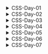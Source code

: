 <details>
<summary>CSS-Day-01</summary>

### Topic:

- Introduction to CSS and Syntax Explanations
- Different Ways to Add Styles
- Comments
- Colors (Named Colors, RGB, HEX, HSL, RGBA and HSLA)
- Background Colors
- Margins
- Padding
- Units
- Height and Width
- Borders
- CSS Box Model

### CSS(**Cascading Style Sheets**) Introduction:

inline css:

```html
<body>
    <!-- * inline way -->
    <h1 style="color:red">Lorem ipsum dolor sit amet consectetur Voluptate</h1>
</body>
```

### internal css:

```html
<!DOCTYPE html>
<html lang="en">

<head>
    <meta charset="UTF-8">
    <meta http-equiv="X-UA-Compatible" content="IE=edge">
    <meta name="viewport" content="width=device-width, initial-scale=1.0">
    <title>CSS Introduction</title>
    <!-- * internal way -->
    <style>
        p {
            color: aquamarine;
        }
    </style>
</head>

<body>

    <p>Author: Reporter A | Published: 03 March 2026</p>

</body>

</html>
```

### external css:

```html
<!DOCTYPE html>
<html lang="en">

<head>
    <meta charset="UTF-8">
    <meta http-equiv="X-UA-Compatible" content="IE=edge">
    <meta name="viewport" content="width=device-width, initial-scale=1.0">
    <title>CSS Introduction</title>
    <!-- * external way  -->
    <link rel="stylesheet" href="style.css">
</head>

<body>
    <h2>Similique Dolore Sint</h2
</body>

</html>
```

### color scheme:

```html
rgb(red,green,blue)
rgba(red,green,blue,alpha)

Hex Color #rrggbb
Double hex can be used once:
#aaffbb --> #afb

hls(hue,lightness,saturation)
```

### coloring tag:

```css
h2{
    color: rgb(21, 255, 0);
    background-color:antiquewhite;
}
```

### coloring id:

```css
#author-date{
    color: rgb(128, 0, 43);
    background-color: black;
}
```

### coloring class:

```css
.color-paragraph {
    color: crimson;
}
```

### styling specific text from a big paragraph <span> is used:

decending selector:

```css
p span {
    color: blueviolet;
}
```

```html
<p >Lorem ipsum dolor sit amet consectetur adipisicing elit. Accusantium optio exercitationem eius, inventore
        asperiores rerum perferendis, voluptate aspernatur, molestiae consectetur voluptates architecto nam animi dicta
        excepturi similique dolore sint. <span>"Nostrum?."</span> 
</p>
```

### Margin in css:

```css
/*CSS box Model from Inspect*/
margin: 100px; /*four sides*/ 
margin: 100px 10px; /*top-bottom left-right; */
margin: 200px 100px 300px 50px; /*top-right-bottom-left  */
```
</details>

<details>
<summary>CSS-Day-02</summary>

### Topic:

- Outline
- Typography (Color, Background Color, Alignment, Decoration, Transformation and Spacing)
- Fonts (Font Family, Font Style, Font Size and Google Fonts)
- Font Awesome Icons
- Links
- Buttons
- Homework - 04: Create 10 Awesome Buttons and A List
- Lists
- Display and Visibility

### Outline:

it is used outside design of the border:

```css
.container{
    width: 75%;
    background-color: hotpink;
    padding: 25px;
    margin: 50px;
    border: 5px solid black;
    border-radius: 20px 0 20px 0;
    outline: 5px dashed blue;
    outline-offset: 10px;
}
```

### Default font size:

```css
.wrapper p{
    font-size: 1rem; or 16px
}
/* 1rem == 16px */
```

### Pixel vs rem vs em

- 16px = 1rem
- but for em it works different relatively to that selected tag:
example 
for p , 1em = 16px
for h1 it is different.

### Block vs Inline element:

- A block-level element always takes up the full width available.
example : <p>
- An inline element only takes up as much width as necessary.
example : <a>
- Margin works only left-right

### inline behave as block element—>inline-block element:

```css
display: inline-block
```

### Importing google font:

```css
/* select font and copy import code */
<style> @import url('https://fonts.googleapis.com/css2?family=Lato:wght@400;700;900&display=swap'); </style>
```

### Link State:

- Link
- Visited
- Active
- Hover

### pseudo class:

```css
a:link{
    
}
```
</details>

<details>
<summary>CSS-Day-03</summary>

### Topic:

- Max-Width, Min-Width, Max-Height and Min-Height
- Backgrounds (Image, Repeat, Size, Attachment and Position)
- Homework - 05: Create A Parallax Website
- Navigation Bar
- Homework - 06: Create 5 Navigation Bars

### images:

- When an image is style with width it will auto resize height

### view port height:

```css
.car-bg-container{
    background-image: url(https://images.unsplash.com/photo-1552176625-e47ff529b595?ixlib=rb-4.0.3&ixid=MnwxMjA3fDB8MHxwaG90by1wYWdlfHx8fGVufDB8fHx8&auto=format&fit=crop&w=869&q=80);
    width: 100%;
    height: 100vh; /* <--- */
}
```

### parallax effect:

```css
/*in parallax effect background image is fixed*/
.car-bg-container{
    width: 100%;
    height: 70vh;
    background-position: center;
    background-repeat: no-repeat;
    background-size: cover;
    /* background-size: contain; */
    background-attachment: fixed;  /*<---*/
}
```
</details>

<details>
<summary>CSS-Day-04</summary>

### Topic:

- Shadow Effects
- Text Effects
- Homework - 07: Create 3 Cards
- Tables
- Homework - 08: Create 2 Tables

### Shadows:

- Mostly used for box
- `box-shadow: x y blur colour;`

```css
.box{
    width: 300px;
    height: 300px;
    background-color: aliceblue;
    box-shadow: 1px 1px 1px rgba(0,0,0,0.1);
    margin: 100px auto;
    border-radius: 10px;
}
```

### neumorphism shadow:

```css
.neo-box{
    width: 300px;
    height: 300px;
    background-color: #e2ecee;
    margin: 100px auto;
    border-radius: 10px;
    box-shadow: 5px 5px 15px #e2ecee , -5px -5px 15px #e2ecee; /*note*/
}
/*first one will be darker , 2nd one will be lighter*/
```

### Targeting nth child:

```css
tr{
    border-bottom: 1px solid rgba(0,0,0,0.1);
    cursor: pointer;
}
tr:nth-child(even){
    background-color: whitesmoke;
}
```

### github:

```bash
#first time
git init
git add .
git commit -m "first commit"
git branch -M main
git remote add origin https....../name.git
git push -u origin main

#update time
git add .
git commit -m "update commit"
git push
```
</details>

<details>
<summary>CSS-Day-05</summary>

### Topic:

- Border Images
- Position and Z-Index
- Overflow
- Homework - 08: Create 2 Movie Cards

Position:

- Static - It is a default position of anything
- Relative - position stay as it is
- Absolute - it changes its position

### position change using position:

```css
.relative{
    width: 500px;
    height: 500px;
    background-color: crimson;
    position: relative;
}
.absolute{
    width: 100px;
    height: 100px;
    background-color: mediumturquoise;
    position: absolute;
    top: 50px;
}
```

### Z index:

```css
/*it is used to make sure that the absolute element is on top of the relative element */
.relative{
    width: 500px;
    height: 500px;
    background-color: crimson;
    position: relative;
}
.absolute{
    width: 100px;
    height: 100px;
    background-color: mediumturquoise;
    position: absolute;
    top: 100px;
    left: 100px;
    z-index: 1; 
}
.absolute-2{
    width: 100px;
    height: 100px;
    background-color: purple;
    position: absolute;
    top: 150px;
    left: 150px;
}
```

### Sticky Position:

```css
.logo h1{
    position: sticky;
    top: 0;
}
```

### Box shadow:

```css
/* here box shadow contain {x} {y} {blur} {sprading area} {colour} */
.box-1{
    width: 500px;
    height: 500px;
    border-radius: 10px;
    background-color: rgb(0,174,214);
    margin: 100px auto;
    box-shadow: 5px 5px 20px 50px rgba(0,0,0,0.5);
}
```

### neumorphism shadow inset:

```css
/*Shadow will look like inside*/
.box-2{
    width: 200px;
    height: 200px;
    border-radius: 10px;
    background-color: rgb(0,174,214);
    margin: auto;
    box-shadow: inset 5px 5px 20px rgb(2, 143, 175) , inset -5px -5px 20px rgb(9, 204, 248);
}
```

### Zoom effect and Color change on hover:

```css
.card-image img:hover{
    transform: scale(1.1);
    filter: grayscale(1);
}
```

### Transition:

```css
/* Transition effect declared in main class */
.card-details a{
    text-decoration: none;
    background-color: rgba(0,174,214,0.2);
    color: rgb(0,174,214);
    border-radius: 3px;
    font-size: 1.3em;
    text-transform: uppercase;
    font-weight: 600;
    letter-spacing: 3px;
    display: block;
    text-align: center;
    padding: 3px 0;
    margin-bottom: 30px;
    transition: 0.3s;  /* <-------- */
}
.card-details a:hover{
    background-color: rgb(0,174,214);
    color: white;
    letter-spacing: 8px;
}
.card-details a:active{
    background-color: rgba(0,174,214,0.8);
}
```

### Font Awesome:

```bash
#font-awesome cdn:
https://cdnjs.cloudflare.com/ajax/libs/font-awesome/6.2.1/css/all.min.css
```

</details>

<details>
<summary>CSS-Day-06</summary>

### Topic:

- Combinators
- Pseudo-Classes
- Pseudo-Elements
- Transitions
- Homework - 09: Create 2 Navigation Bars Using Line Hover Effects

### Positions revise:

```css
/*Sticky:*/
header{
    width: 100%;
    height: 100px;
    background-color: crimson;
    position: sticky;
    top: 0;
}
header h1{
    color: white;
    text-align: center;
}

/*Fixed - work on viewport*/
button{
    font-size: 2rem;
    padding: 10px;
    background-color: aqua;
    position: fixed;
}
```

### Combinators:

```bash
#Descendant Combinator (.classname p) select every p
#Child combinator(.classname > p) select only direct child p
#General sibling combinator(.classname ~ p) select every sibling p
#Adjacent sibling combinator(.classname + p) select exactly p child **if other tag come first then won't work
```

### Descendant Combinator:

```html
<body>
    <div class="container">
        <p>Direct Child</p>
        <h2>Direct Child</h2>
        <p>Direct Child</p>
        <p>Direct Child</p>

        <div class="banana">
            <h1>Not Direct Child</h1>
            <p>Not Direct Child</p>
        </div>

        <div class="orange">
            <h1>Not Direct Child</h1>
            <p>Not Direct Child</p>
        </div>

    </div>
</body>
```

Here I target p of container class but every non-direct child is effected which is called Descendant Combinator

```css
/* Descendant Combinator  */
.container p{
color: orange;
}
```

### Child combinator targeting Direct child only (>):

```css
/* child combinator  */
.container > p {
  color: crimson;
}
```

### General sibling combinator:

```css
/* General sibling combinator*/
h2 ~ p{
    color: blue;
}
```

### Adjacent sibling combinator:

```css
h2 + p {
  color: green;
}
```

### Link Psuedo Class:

- Link
- Visited
- Hover
- Active

### Transition:

- Transition must be define in main psuedo class element
- but if it is define in hover then only hover will get the effect

```css
.container a:link ,a:visited{
    text-decoration: none;
    font-family: sans-serif;
    color: white;
    background-color: rgb(0, 174, 214);
    font-size: 2rem;
    text-transform: uppercase;
    padding: 10px 30px;
    margin: 100px;
    border-radius: 5px;
    display: inline-block;
    transition: 0.5s; /* <-------HERE----- */
}
.container a:hover{
    background-color: tomato;

}
```

### Input psuedo class:

```css
input {
  font-family: sans-serif;
  font-size: 2rem;
  background-color: rgba(0, 174, 214, 0.1);
  outline: none;
  border: 3px solid rgb(0, 174, 214);
  padding: 10px;
  border-radius: 5px;
  transition: 0.5s;
}
input:focus{
border-color: tomato;
}
```

### nth-child:

- every child is counted unter a parent

```html
<div class="container">
        <h2>Names:</h2>
        <p>Lorem</p>
        <p>Naruto</p>
        <p>Kira</p>
        <p>Nami</p>
        <p>TT</p>
    </div>
```

### Here Naruto will be effected by nth-child(3) though it is 2nd p:

```css
.container p:nth-child(3){
    color: crimson;
}
.container p:last-child{
    color: blue;
}
```

### nth-child(even):

```html
<body>
    <div class="container">
        <h2>Names:</h2>
        <p>Lorem</p>
        <p>Naruto</p>
        <p>Kira</p>
        <p>Nami</p>
        <p>TT</p>
    </div>
</body>
```

```css
.container p:nth-child(even){
    color: crimson;
}
```

### nth-child(odd):

```html
<body>
    <div class="container">
        <h2>Names:</h2>
        <p>Lorem</p>
        <p>Naruto</p>
        <p>Kira</p>
        <p>Nami</p>
        <p>TT</p>
    </div>
</body>
```

```css
.container p:nth-child(odd){
    color: crimson;
}
```

### nth-child(2n):

```html
<body>
    <div class="container">
        <h2>Names:</h2>
        <p>Lorem</p>
        <p>Naruto</p>
        <p>Kira</p>
        <p>Nami</p>
        <p>TT</p>
    </div>
</body>
```

```css
.container p:nth-child(2n){
    color: crimson;
}
```

### Transition:

- transition: property-name duration timing-function delay;
- ease - slow then fast then slow
- ease-in - slow then fast
- ease-out - fast then slow
- linear same speed
- cubic-bezier(n,n,n,n) - custom speed
- default transition is ease

```html
<body>
    <div class="container">
        <div class="box"></div>
    </div>
</body>
```

```css
*{
    margin: 0;
    padding: 0;
}
.container{
    width: 100%;
    height: 50vh;
    background-color: crimson;
    padding: 50px;
    
}
.container:hover .box{
transform: translateX(500px);

}
.box{
    width: 100px;
    height: 100px;
    background-color: mediumturquoise;
    padding: 10px;
    /* transition: property-name duration timing-function delay; */
    transition: transform 5s cubic-bezier(1,0.5,0.5,1) 2s;
    /* ease - slow then fast then slow */
    /* ease-in - slow then fast */
    /* ease-out - fast then slow */
    /* linear same speed */
    /* cubic-bezier(n,n,n,n) - custom speed  */
}
```

### Psuedo element (::)

understanding:

```html
<!DOCTYPE html>
<html lang="en">
<head>
    <meta charset="UTF-8">
    <meta http-equiv="X-UA-Compatible" content="IE=edge">
    <meta name="viewport" content="width=device-width, initial-scale=1.0">
    <title>psuedo element test</title>
    <style>
        h1::after{
        content: " World";
        }
        h1::before{
            content: "Big ";
        }
    </style>
</head>
<body>
    <h1>Hello</h1>
</body>
</html>
```

### psuedo element transform:

```html
<nav>
        <ul>
            <a href="">Home</a>
            <a href="">Product</a>
            <a href="">Order</a>
            <a href="">About</a>
            <a href="">Contact</a>
        </ul>
    </nav>
```

```css
*{
margin: 0;
padding: 0;
}
nav{
    background-color: #222;
}
ul{
    text-align: center;
    padding: 20px;
}
ul a{
    text-decoration: none;
    color: white;
    font-family: sans-serif;
    font-size: 1.3rem;
    margin: 20px;
    position: relative;
    transition: color 0.2s linear;
    position: relative;
}
ul a:hover{
    color: rgb(0, 174, 214);
}
ul a::after{
position: absolute;
content: "";
width: 0%;
height: 3px;
background-color: rgb(0, 174, 214);
bottom: -5px;
left: 0;
transition: width 0.5s cubic-bezier(0.65,-1.13,0.3,2.18),transform 0.5s cubic-bezier(0.65,-1.13,0.3,2.18);
transform: translateX(-100px);
visibility: hidden;
}
ul a:hover::after{
    width: 100%;
    transform: translateX(0px);
    visibility: visible;
}
```

### in transform we can use “all” :

```css
ul a::after{
position: absolute;
content: "";
width: 0%;
height: 3px;
background-color: rgb(0, 174, 214);
bottom: -5px;
left: 0;
transition: width 0.5s cubic-bezier(0.65,-1.13,0.3,2.18),transform 0.5s cubic-bezier(0.65,-1.13,0.3,2.18);
/* also it can be written as: */
transition: all 0.5s cubic-bezier(0.65,-1.13,0.3,2.18);
transform: translateX(-100px);
visibility: hidden;
}
ul a:hover::after{
    width: 100%;
    transform: translateX(0px);
    visibility: visible;
}
```

### Whenever we need element for animation content property must there :

```css
ul a::after{
    content: ""; /*empty but still need to be written*/
}
```

### Here when hover “after” element will be effected:

```css
ul a::after{
    content: "";
    position: absolute;
    width: 0%;
    height: 3px;
    background-color: rgb(0,174,214);
    bottom: -5px;
    left: 0;
    border-radius: 1.5px;
    transition: width 0.2s linear;
}
ul a:hover::after{
    width: 100%;
}
```

### Special note on transition:

- Don't write transition property on pseudo class
- It should be written in pseudo element and main element

### psuedo element navbar animation:

```html
<body>
    <nav>
        <ul>
            <a href="#">Home</a>
            <a href="#">Product</a>
            <a href="#">Order</a>
            <a href="#">About</a>
            <a href="#">Contact</a>
        </ul>
    </nav>
</body>
```

```css
*{
    margin: 0;
    padding: 0;
}
nav{
    background-color: #222;
}
ul{
    text-align: center;
    padding: 20px;
}
ul a{
    text-decoration: none;
    font-family: sans-serif;
    color: white;
    font-size: 1.5rem;
    margin: 0 20px;
    position: relative;
    transition: all 0.2s linear;
    position: relative;
}
ul a:hover{
    color: rgb(0, 174, 214);
}
ul a::after{
    content: "";
    position: absolute;
    width: 100%;
    height: 3px;
    background-color: rgb(0,174,214);
    bottom: -5px;
    left: 0;
    border-radius: 1.5px;
    transition: transform 0.3s cubic-bezier(0.39, -0.5, 0.65, 1.61);
    transform: translateX(-50px);
    visibility: hidden;
}
ul a:hover::after{
    visibility: visible;
    transform: translateX(0px);
}
```

### Triangle design with border

```css
.box{
    width: 0px;
    height: 0px;
    /* background-color: crimson; */
    /* border: 50px solid black; */
    border-top: 300px solid black;
    /* border-bottom: 300px solid crimson; */
    border-left: 300px solid white;
    border-right: 300px solid white;
}
```

### Triangle design with border (right indicate arrow):

```css
/*if arrow indicate rightside , leftside will have solor other two (top,bottom) transparent*/
.tooltip::before{
    content: "";
    width: 0;
    height: 0;
    border-top: 5px solid transparent;
    border-left: 8px solid #222;
    border-bottom: 5px solid transparent;
    margin-right: 7px;
}
```

### Note on coordinate system:

```bash
#We use svg coordinate system
```

### Tooltip:

```css
<body>
    <h1 title="Cascading Style Sheet" >CSS</h1>
</body>
```

### Showing attribute content in psuedo element:

```html
<body>
    <p><abbr data-tooltip="JavaScript" class="tooltip">JS</abbr></p>
</body>
```

```css
.tooltip{
    cursor: grab;
    position: relative;
}
.tooltip::after{
    position: absolute;    
    content: attr(data-tooltip);
}
```

### Custom Attribute:

```html
<body>
    <p><abbr data-tooltip ="JavaScript">JS</abbr></p>
</body>
```

### Custom Tooltip (left position)

```html
<body>
    <p><abbr data-tooltip="JavaScript" class="tooltip">JS</abbr></p>
</body>
```

```css
* {
  margin: 0;
  padding: 0;
}
body {
  background-color: aliceblue;
  color: rgb(0, 174, 214);
  font-family: sans-serif;
  font-size: 3rem;
  font-weight: bold;
  text-align: center;
  margin: 100px 0;
}
.tooltip{
    cursor: grab;
    position: relative;
}

.tooltip::after, .tooltip::before{
    position: absolute;
    top: 50%;
    right: 100%;
    transform: translate(0,-50%);
    margin-right: 15px;
    opacity: 0;
    visibility: hidden;
    transition: opacity 1s;
}
.tooltip:hover::after, .tooltip:hover::before{
    opacity: 1;
    visibility: visible;
}
.tooltip::after{    
    content: attr(data-tooltip);
    color: #fff;
    background-color: #222;
    font-size: 0.3em;
    font-weight: normal;
    padding: 10px;
    border-radius: 3px;
}
.tooltip::before{
    content: "";
    width: 0;
    height: 0;
    border-top: 5px solid transparent;
    border-left: 8px solid #222;
    border-bottom: 5px solid transparent;
    margin-right: 7px;
}
```

### Custom Tooltip (top position)

```css
* {
  margin: 0;
  padding: 0;
}
body {
  background-color: aliceblue;
  color: rgb(0, 174, 214);
  font-family: sans-serif;
  font-size: 3rem;
  font-weight: bold;
  text-align: center;
  margin: 100px 0;
}
.tooltip {
  cursor: grab;
  position: relative;
}

.tooltip::after,
.tooltip::before {
  position: absolute;
  /* left tooltip */
  /* top: 50%;
  right: 100%;
  transform: translate(0, -50%); 
  margin-right: 15px;*/
/* top tooltip  */
  bottom: 100%;
  left: 50%;
  transform: translate(-50%, 0);
  margin-bottom: 15px;
  opacity: 0;
  visibility: hidden;
  transition: opacity 1s;
}
.tooltip:hover::after,
.tooltip:hover::before {
  opacity: 1;
  visibility: visible;
}
.tooltip::after {
  content: attr(data-tooltip);
  color: #fff;
  background-color: #222;
  font-size: 0.3em;
  font-weight: normal;
  padding: 10px;
  border-radius: 3px;
}
.tooltip::before {
  content: "";
  width: 0;
  height: 0;
   /* left tooltip */
  /* border-top: 5px solid transparent;
  border-left: 8px solid #222;
  border-bottom: 5px solid transparent; 
  margin-right: 7px;*/
  /* top tooltip  */
  border-top: 8px solid #222;
  border-left: 5px solid transparent;
  border-right: 5px solid transparent;
  margin-bottom: 7px;
}
```

### Custom Tooltip (bottom position)

```css
* {
  margin: 0;
  padding: 0;
}
body {
  background-color: aliceblue;
  color: rgb(0, 174, 214);
  font-family: sans-serif;
  font-size: 3rem;
  font-weight: bold;
  text-align: center;
  margin: 100px 0;
}
.tooltip {
  cursor: grab;
  position: relative;
}

.tooltip::after,
.tooltip::before {
  position: absolute;
  /* left tooltip */
  /* top: 50%;
  right: 100%;
  transform: translate(0, -50%); 
  margin-right: 15px;*/
  /* top tooltip  */
  /* bottom: 100%;
  left: 50%;
  transform: translate(-50%, 0);
  margin-bottom: 15px; */
  /* bottom tooltip  */
  top: 100%;
  left: 50%;
  transform: translate(-50%, 0);
  margin-top: 15px;
  opacity: 0;
  visibility: hidden;
  transition: opacity 1s;
}
.tooltip:hover::after,
.tooltip:hover::before {
  opacity: 1;
  visibility: visible;
}
.tooltip::after {
  content: attr(data-tooltip);
  color: #fff;
  background-color: #222;
  font-size: 0.3em;
  font-weight: normal;
  padding: 10px;
  border-radius: 3px;
}
.tooltip::before {
  content: "";
  width: 0;
  height: 0;
  /* left tooltip */
  /* border-top: 5px solid transparent;
  border-left: 8px solid #222;
  border-bottom: 5px solid transparent; 
  margin-right: 7px;*/
  /* top tooltip  */
  /* border-top: 8px solid #222;
  border-left: 5px solid transparent;
  border-right: 5px solid transparent; */
  /* bottom tooltip  */
  border-bottom: 8px solid #222;
  border-left: 5px solid transparent;
  border-right: 5px solid transparent;
  margin-top: 7px;
}
```
</details>

<details>
<summary>CSS-Day-07</summary>

### Topic:

- Opacity
- Dropdowns
- Box Sizing
- Gradients
- Transforms
- Homework - 10: Create 1 Navigation Bar Including Dropdowns
- Homework - 11: Create 1 Product Card Using Gradients

### box size problem:

```css
.box-1{
    width:300px;
    height:400px;
    background-color:crimson;
    /* padding: 20px; */
    /* border: 10px solid black; */
}
.box-2{
    width:300px;
    height:400px;
    background-color:crimson;
}
```

### solution is to use box sizing property

```css
.box-1{
    width:300px;
    height:400px;
    background-color:crimson;
    /* padding: 20px; */
    border: 10px solid black;
    /*box sizing default is content-box */
    box-sizing: border-box;
}
.box-2{
    width:300px;
    height:400px;
    background-color:crimson;
}
```

### Universal selector :

```css
*{
    margin: 0;
    padding: 0;
    box-sizing: border-box;
}
```

### Column:

```css
p{
    font-family: sans-serif;
    font: 1.3em;
    line-height: 1.3;
    text-align: justify;
    padding: 25px;
    column-count: 3;
    column-gap: 30px;
    column-rule: 1px solid rgba(0 0 0 /0.3);
}
```

### Filter:

```css
.image-container{
    width:350px;
    height:500px;
    overflow: hidden;
    margin: 100px auto;
    filter: drop-shadow(5px 5px 10px black);
}
.image-container img{
    width:100%;
    /* filter: blur(5px); */
    /* filter: brightness(3); */
    /* filter: contrast(2); */
    /* filter: grayscale(0.5); */
    /* filter: hue-rotate(30deg); */
    /* filter: invert(2); */
    /* filter: opacity(0.3); */
    /* filter: saturate(2); */
    filter: sepia(3);

}
```

### Middle position :

```css
div {
  width: 400px;
  height: 400px;
  background-color: crimson;
  /* middle position  */
  position: absolute;
  top: 50%;
  left: 50%;
  transform: translate(-50%, -50%);
}
```

### Transform :

```css
div {
  width: 400px;
  height: 400px;
  background-color: crimson;
  /* middle position  */
  /* position: absolute;
  top: 50%;
  left: 50%;
  transform: translate(-50%, -50%); */
  /* transform: rotate(50deg); */
  /* transform: scale(1.5); */
  /* transform: scale(1.5); */
  /* transform: skew(30deg); */
  /* transform: translateX(100px); */
  /* transform: translateY(100px); */
  transform: translate(100px,100px);
}
```

### Gradient:

- Linear Gradient (min 2 color)
Radial gradient

### Linear Gradient different ways :

```css
/* background-image: linear-gradient(deeppink, purple);
		background-image: linear-gradient(to left , deeppink, purple);
    background-image: linear-gradient(to right , deeppink, purple);
    background-image: linear-gradient(to top , deeppink, purple);
    background-image: linear-gradient(to bottom , deeppink, purple); 
		background-image: linear-gradient(to left top , deeppink, purple);*/
    background-image: linear-gradient(35deg , deeppink, purple);
```

### Linear Gradient different ways :

```css
/* background-image: radial-gradient(closest-side at 200px 100px, tomato , crimson); */
    background-image: radial-gradient(farthest-corner at 0px 400px, tomato , crimson);
```

### Gradient:

```html

<body>
    <div></div>
</body>
```

```css
div {
  width: 400px;
  height: 400px;
  /* background-color: deeppink; */
  border: 1px solid lightgray;
  position: absolute;
  top: 50%;
  left: 50%;
  transform: translate(-50%, -50%);
  /* background-image: linear-gradient(deeppink, purple);
	background-image: linear-gradient(to left , deeppink, purple);
    background-image: linear-gradient(to right , deeppink, purple);
    background-image: linear-gradient(to top , deeppink, purple);
    background-image: linear-gradient(to bottom , deeppink, purple); 
	background-image: linear-gradient(to left top , deeppink, purple);
    background-image: linear-gradient(35deg, deeppink, purple);
    background-image: linear-gradient(35deg, deeppink 60%, purple 80%);
    background-image: repeating-linear-gradient(35deg, deeppink 60%, purple 80%);*/
    
    /* background-image: radial-gradient(closest-side at 200px 100px, tomato , crimson); 
    background-image: radial-gradient(farthest-corner at 0px 400px, tomato , crimson);*/
}
```

### Simple animation (using transition):

```html
<body>
    <div class="parent">
        <div class="child"></div>
    </div>
</body>
```

```css
.parent{
    width: 100%;
    height: 75vh;
    background-color: crimson;
}
.child{
    width: 50px;
    height: 50px;
    background-color: mediumaquamarine;
    transition: transform 0.5s linear;
}
.parent:hover .child{
    transform: translateX(800px);
}
```

### Animation:

- `animation: name duration timing-function delay iteration-count direction fill-mode;`

Keyframe Animation :

```html
<body>
    <div class="parent">
        <div class="child"></div>
    </div>
</body>
```

```css
.parent{
    width: 100%;
    height: 500px;
    background-color: crimson;
    position: relative;
}
.child{
    width: 50px;
    height: 50px;
    border-radius: 50%;
    background-color: mediumaquamarine;
    animation: kick 5s linear  0s infinite;
    position: absolute;
    bottom: 0;
}
/* @keyframes kick {
    from {
        transform: translate(0,0);
    }
    to {
        transform: translate(500px,0);
    }
} */
/*----------also it can be written like this--------------*/
@keyframes kick {
    0% {
        transform: translate(0,0);
    }
    50% {
        transform: translate(500px,0);
    }
    75% {
        transform: translate(500px,-400px);
    }
    100%{
        transform: translate(0,0);
    }
}
```

### Typewriter animation using animation steps() forwards

```html
<body>
    <h1>Typewriter animation go.....!</h1>
</body>
```

```css
* {
  margin: 0;
  padding: 0;
  box-sizing: border-box;
  scroll-behavior: smooth;
}
body {
  font-family: "Courier New", Courier, monospace;
  text-align: center;
  background-color: antiquewhite;
}
h1 {
  color: #444;
  position: relative;
  display: inline-block;
  margin-top: 300px;
}
h1::before,
h1::after {
  content: "";
  position: absolute;
  top: 0;
  left: 0;
  right: 0;
  bottom: 0;
}
h1::before {
  background-color: antiquewhite;
  animation: typewriter 6s steps(29) forwards 1s;
}
h1::after{
    width: 0.1em;
    background-color: #444;
    animation: typewriter 6s steps(29) forwards 1s,
    blink 0.75s steps(29) forwards 1s infinite;
}
@keyframes typewriter {
  to {
    left: 100%;
  }
}
@keyframes blink {
    to{
        background-color: transparent;
    }
}
```
</details>
